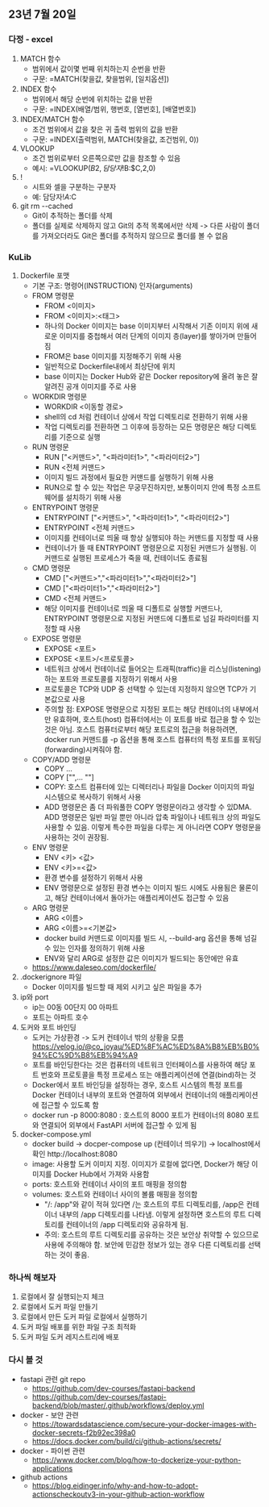## 23년 7월 20일

### 다정 - excel
1. MATCH 함수
    - 범위에서 값이몇 번째 위치하는지 순번을 반환
    - 구문: =MATCH(찾을값, 찾을범위, [일치옵션])
2. INDEX 함수
    - 범위에서 해당 순번에 위치하는 값을 반환
    - 구문: =INDEX(배열/범위, 행번호, [열번호], [배열번호])
3. INDEX/MATCH 함수
    - 조건 범위에서 값을 찾은 귀 출력 범위의 값을 반환
    - 구문: =INDEX(출력범위, MATCH(찾을값, 조건범위, 0))
4. VLOOKUP
    - 조건 범위로부터 오른쪽으로만 값을 참조할 수 있음
    - 예시: =VLOOKUP($B2,담당자!$B:$C,2,0)
5. !
    - 시트와 셀을 구분하는 구분자
    - 예: 담당자!$A:$C
6. git rm --cached
    - Git이 추적하는 폴더를 삭제
    - 폴더를 실제로 삭제하지 않고 Git의 추적 목록에서만 삭제 -> 다른 사람이 폴더를 가져오더라도 Git은 폴더를 추적하지 않으므로 폴더를 볼 수 없음
### KuLib
1. Dockerfile 포맷
    - 기본 구조: 명령어(INSTRUCTION) 인자(arguments)
    - FROM 명령문
        - FROM <이미지>
        - FROM <이미지>:<태그>
        - 하나의 Docker 이미지는 base 이미지부터 시작해서 기존 이미지 위에 새로운 이미지를 중첩해서 여러 단계의 이미지 층(layer)를 쌓아가며 만들어짐
        - FROM은 base 이미지를 지정해주기 위해 사용
        - 일반적으로 Dockerfile내에서 최상단에 위치
        - base 이미지는 Docker Hub와 같은 Docker repository에 올려 놓은 잘 알려진 공개 이미지를 주로 사용
    - WORKDIR 명령문
        - WORKDIR <이동할 경로>
        - shell의 cd 처럼 컨테이너 상에서 작업 디렉토리로 전환하기 위해 사용
        - 작업 디렉토리를 전환하면 그 이후에 등장하는 모든 명령문은 해당 디렉토리를 기준으로 실행
    - RUN 명령문
        - RUN ["<커맨드>", "<파라미터1>", "<파라미터2>"]
        - RUN <전체 커맨드>
        - 이미지 빌드 과정에서 필요한 커맨드를 실행하기 위해 사용
        - RUN으로 할 수 있는 작업은 무궁무진하지만, 보통이미지 안에 특정 소프트웨어를 설치하기 위해 사용
    - ENTRYPOINT 명령문
        - ENTRYPOINT ["<커맨드>", "<파라미터1>", "<파라미터2>"]
        - ENTRYPOINT <전체 커맨드>
        - 이미지를 컨테이너로 띄울 때 항상 실행되야 하는 커맨드를 지정할 때 사용
        - 컨테이너가 뜰 때 ENTRYPOINT 명령문으로 지정된 커맨드가 실행됨. 이 커맨드로 실행된 프로세스가 죽을 때, 컨테이너도 종료됨
    - CMD 명령문
        - CMD ["<커맨드>","<파라미터1>","<파라미터2>"]
        - CMD ["<파라미터1>","<파라미터2>"]
        - CMD <전체 커맨드>
        - 해당 이미지를 컨테이너로 띄울 때 디폴트로 실행할 커맨드나, ENTRYPOINT 명령문으로 지정된 커맨드에 디폴트로 넘길 파라미터를 지정할 때 사용
    - EXPOSE 명령문
        - EXPOSE <포트>
        - EXPOSE <포트>/<프로토콜>
        - 네트워크 상에서 컨테이너로 들어오는 트래픽(traffic)을 리스닝(listening)하는 포트와 프로토콜를 지정하기 위해서 사용
        - 프로토콜은 TCP와 UDP 중 선택할 수 있는데 지정하지 않으면 TCP가 기본값으로 사용
        - 주의할 점: EXPOSE 명령문으로 지정된 포트는 해당 컨테이너의 내부에서만 유효하며, 호스트(host) 컴퓨터에서는 이 포트를 바로 접근을 할 수 있는 것은 아님. 호스트 컴퓨터로부터 해당 포트로의 접근을 허용하려면, docker run 커맨드를 -p 옵션을 통해 호스트 컴퓨터의 특정 포트를 포워딩(forwarding)시켜줘야 함.
    - COPY/ADD 명령문
        - COPY <src>... <dest>
        - COPY ["<src>",... "<dest>"]
        - COPY: 호스트 컴퓨터에 있는 디렉터리나 파일을 Docker 이미지의 파일 시스템으로 복사하기 위해서 사용
        - ADD 명령문은 좀 더 파워풀한 COPY 명령문이라고 생각할 수 있DMA. ADD 명령문은 일반 파일 뿐만 아니라 압축 파일이나 네트워크 상의 파일도 사용할 수 있음. 이렇게 특수한 파일을 다루는 게 아니라면 COPY 명령문을 사용하는 것이 권장됨.
    - ENV 명령문
        - ENV <키> <값>
        - ENV <키>=<값>
        - 환경 변수를 설정하기 위해서 사용
        - ENV 명령문으로 설정된 환경 변수는 이미지 빌드 시에도 사용됨은 물론이고, 해당 컨테이너에서 돌아가는 애플리케이션도 접근할 수 있음
    - ARG 명령문
        - ARG <이름>
        - ARG <이름>=<기본값>
        - docker build 커맨드로 이미지를 빌드 시, --build-arg 옵션을 통해 넘길 수 있는 인자를 정의하기 위해 사용
        - ENV와 달리 ARG로 설정한 값은 이미지가 빌드되는 동안에만 유효
    - https://www.daleseo.com/dockerfile/
2. .dockerignore 파일
    - Docker 이미지를 빌드할 때 제외 시키고 싶은 파일을 추가
3. ip와 port
    - ip는 00동 00단지 00 아파트
    - 포트는 아파트 호수
3. 도커와 포트 바인딩
    - 도커는 가상환경 -> 도커 컨테이너 밖의 상황을 모름
    https://velog.io/@co_joyau/%ED%8F%AC%ED%8A%B8%EB%B0%94%EC%9D%B8%EB%94%A9
    - 포트를 바인딩한다는 것은 컴퓨터의 네트워크 인터페이스를 사용하여 해당 포트 번호와 프로토콜을 특정 프로세스 또는 애플리케이션에 연결(bind)하는 것
    - Docker에서 포트 바인딩을 설정하는 경우, 호스트 시스템의 특정 포트를 Docker 컨테이너 내부의 포트와 연결하여 외부에서 컨테이너의 애플리케이션에 접근할 수 있도록 함
    - docker run -p 8000:8080 <image-name> : 호스트의 8000 포트가 컨테이너의 8080 포트와 연결되어 외부에서 FastAPI 서버에 접근할 수 있게 됨
4. docker-compose.yml
    - docker build -> docper-compose up (컨테이너 띄우기) -> localhost에서 확인 http://localhost:8080
    - image: 사용할 도커 이미지 지정. 이미지가 로컬에 없다면, Docker가 해당 이미지를 Docker Hub에서 가져와 사용함
    - ports: 호스트와 컨테이너 사이의 포트 매핑을 정의함
    - volumes: 호스트와 컨테이너 사이의 볼륨 매핑을 정의함
        - "/: /app"와 같이 적혀 있다면 /는 호스트의 루트 디렉토리를, /app은 컨테이너 내부의 /app 디렉토리를 나타냄. 이렇게 설정하면 호스트의 루트 디렉토리를 컨테이너의 /app 디렉토리와 공유하게 됨.
        - 주의: 호스트의 루트 디렉토리를 공유하는 것은 보안상 취약할 수 있으므로 사용에 주의해야 함. 보안에 민감한 정보가 있는 경우 다른 디렉토리를 선택하는 것이 좋음.

### 하나씩 해보자
1. 로컬에서 잘 실행되는지 체크
2. 로컬에서 도커 파일 만들기
3. 로컬에서 만든 도커 파일 로컬에서 실행하기
4. 도커 파일 배포를 위한 파일 구조 최적화
5. 도커 파일 도커 레지스트리에 배포

### 다시 볼 것
- fastapi 관련 git repo
    - https://github.com/dev-courses/fastapi-backend
    - https://github.com/dev-courses/fastapi-backend/blob/master/.github/workflows/deploy.yml
- docker - 보안 관련
    - https://towardsdatascience.com/secure-your-docker-images-with-docker-secrets-f2b92ec398a0
    - https://docs.docker.com/build/ci/github-actions/secrets/
- docker - 파이썬 관련
    - https://www.docker.com/blog/how-to-dockerize-your-python-applications
- github actions
    - https://blog.eidinger.info/why-and-how-to-adopt-actionscheckoutv3-in-your-github-action-workflow